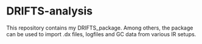 # DRIFTS-analysis
This repository contains my DRIFTS_package. Among others, the package can be used to import .dx files, logfiles and GC data from various IR setups.
